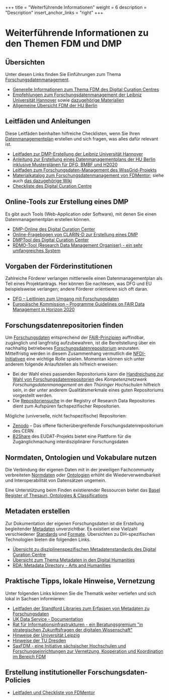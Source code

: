 +++
title = "Weiterführende Informationen"
weight = 6
description = "Description"
insert_anchor_links = "right"
+++

# Weiterführende Informationen zu den Themen FDM und DMP

## Übersichten

Unter diesen Links finden Sie Einführungen zum Thema [Forschungsdatenmanagement](@/glossar/_index.md#forschungsdatenmanagement). 

* [Generelle Informationen zum Thema FDM des Digital Curation Centres](http://www.dcc.ac.uk/resources/data-management-plans)
* [Empfehlungen zum Forschungsdatenmanagement der Leibniz Universität Hannover](https://www.fdm.uni-hannover.de/de/kurz-erklaert/empfehlungen/) sowie [dazugehörige Materialien](https://www.fdm.uni-hannover.de/de/materialien/)
* [Allgemeine Übersicht FDM der HU Berlin](https://www.cms.hu-berlin.de/de/dl/dataman)

## Leitfäden und Anleitungen

Diese Leitfäden beinhalten hilfreiche Checklisten, wenn Sie Ihren [Datenmanagementplan](@/glossar/_index.md#datenmanagementplan) erstellen und sich fragen, was alles dafür relevant ist.

* [Leitfaden zur DMP-Erstellung der Leibniz Universität Hannover](https://www.fdm.uni-hannover.de/fileadmin/fdm/Dokumente/Leitfaden-DMP_LUH_v2.2.pdf)
* [Anleitung zur Erstellung eines Datenmanagementplans der HU Berlin inklusive Musterplänen für DFG, BMBF und H2020](https://www.cms.hu-berlin.de/de/dl/dataman/arbeiten/dmp_erstellen)
* [Leitfaden zum  Forschungsdaten-Management des WissGrid-Projekts](https://univerlag.uni-goettingen.de/handle/3/isbn-978-3-86488-032-2)
* [Materialkatalog zum Forschungsdatenmanagement von FDMentor](https://zenodo.org/record/1209284); siehe auch [das dazugehörige Wiki](https://www.forschungsdaten.org/index.php/FDMentor)
* [Checkliste des Digital Curation Centre](http://www.dcc.ac.uk/resources/data-management-plans/checklist)

## Online-Tools zur Erstellung eines DMP

Es gibt auch Tools (Web-Application oder Software), mit denen Sie einen Datenmanagementplan erstellen können.

* [DMP-Online des Digital Curation Center](https://dmponline.dcc.ac.uk/)
* [Online-Fragebogen von CLARIN-D zur Erstellung eines DMP](https://www.clarin-d.net/de/aufbereiten/datenmanagementplan-entwickeln)
* [DMPTool des Digital Curation Center](https://dmptool.org/)
* [RDMO-Tool (Research Data Management Organiser) - ein sehr umfangreiches System](https://rdmorganiser.github.io/)

## Vorgaben der Förderinstitutionen

Zahlreiche Förderer verlangen mittlerweile einen Datenmanagementplan als Teil eines Projektantrags. Hier können Sie nachlesen, was DFG und EU beispielsweise verlangen; andere Förderer orientieren sich oft daran.

* [DFG – Leitlinien zum Umgang mit Forschungsdaten](https://www.dfg.de/foerderung/antrag_gutachter_gremien/antragstellende/nachnutzung_forschungsdaten/index.html)
* [Europäische Kommission – Programme Guidelines on FAIR Data Management in Horizon 2020](http://ec.europa.eu/research/participants/data/ref/h2020/grants_manual/hi/oa_pilot/h2020-hi-oa-data-mgt_en.pdf)

## Forschungsdatenrepositorien finden

Um [Forschungsdaten](@/glossar/_index.md#forschungsdaten) entsprechend der [FAIR-Prinzipien](@/glossar/_index.md#fair-prinzipien) auffindbar, zugänglich und langfristig aufzubewahren, ist die Bereitstellung über ein nachhaltig betriebenes [Forschungsdatenrepositorium](@/glossar/_index.md#repositorium) anzuraten.
Mittelfristig werden in diesem Zusammenhang vermutlich die [NFDI-Initiativen](@/glossar/_index.md#nfdi) eine wichtige Rolle spielen. Momentan können sich unter anderem folgende Anlaufstellen als hilfreich erweisen:

* Bei der Wahl eines passenden Repositoriums kann die [Handreichung zur Wahl von Forschungsdatenrepositorien](https://forschungsdaten-thueringen.de/files/material/Infomaterial/Handreichungen/handreichung_forschungsdatenrepositorien.pdf) des *Kompetenznetzwerk Forschungsdatenmanagement an den Thüringer Hochschulen* hilfreich sein, in der unter anderem Qualitätsmerkmale eines guten Repositoriums vorgestellt werden.
* Die [Repositoriensuche](https://www.re3data.org/) in der Registry of Research Data Repositories dient zum Aufspüren fachspezifischer Repositorien.

Mögliche (universelle, nicht fachspezifische) Repositorien:

* [Zenodo](https://zenodo.org/) – Das offene fächerübergreifende Forschungsdatenrepositorium des CERN
* [B2Share](https://b2share.eudat.eu/) des EUDAT-Projekts bietet eine Plattform für die Zugänglichmachung interdisziplinärer Forschungsdaten

## Normdaten, Ontologien und Vokabulare nutzen

Die Verbindung der eigenen Daten mit in der jeweiligen Fachcommunity verbreiteten [Normdaten](@/glossar/_index.md#normdaten) oder [Ontologien](@/glossar/_index.md#ontologie) erhöht die Wiederverwendbarkeit und Interoperabilität von Datensätzen ungemein.

Eine Unterstützung beim Finden existierender Ressourcen bietet das [Basel Register of Thesauri, Ontologies & Classifications](http://www.bartoc.org/)

## Metadaten erstellen

Zur Dokumentation der eigenen Forschungsdaten ist die Erstellung begleitender [Metadaten](@/glossar/_index.md#metadaten) unverzichtbar. Es existiert eine Vielzahl verschiedener [Standards](@/glossar/_index.md#standard) und [Formate](@/glossar/_index.md#dateiformat). Übersichten zu DH-spezifischen Technologien bieten die folgenden Links.

* [Übersicht zu disziplinenspezifischen Metadatenstandards des Digital Curation Centre](http://www.dcc.ac.uk/resources/metadata-standards)
* [Übersicht zum Thema Metadaten in den Digital Humanities](https://fordham.libguides.com/DigitalHumanities/Metadata)
* [RDA: Metadata Directory - Arts and Humanities](https://rd-alliance.github.io/metadata-directory/subjects/arts-and-humanities.html)

## Praktische Tipps, lokale Hinweise, Vernetzung 

Unter folgenden Links können Sie die Thematik weiter vertiefen und sich lokal in Sachsen informieren:

* [Leitfaden der Standford Libraries zum Erfassen von Metadaten zu Forschungsdaten](https://library.stanford.edu/research/data-management-services/data-best-practices/creating-metadata/basic-approach-metadata)
* [UK Data Service - Documentation](https://www.ukdataservice.ac.uk/manage-data/document.aspx)
* [Rat für Informationsinfrastrukturen - ein Beratungsgremium "in strategischen Zukunftsfragen der digitalen Wissenschaft"](http://www.rfii.de)
* [Hinweise der Universität Leipzig](https://www.uni-leipzig.de/forschung/forschungsservice/forschungsdatenmanagement/)
* [Hinweise der TU Dresden](https://tu-dresden.de/forschung-transfer/services-fuer-forschende/kontaktstelle-forschungsdaten/uebersichtsseite#intro)
* [SaxFDM - eine Initiative sächsischer Hochschulen und Forschungseinrichtungen zur Vernetzung, Kooperation und Koordination im Bereich FDM](https://saxfdm.de/)

## Erstellung institutioneller Forschungsdaten-Policies
* [Leitfaden und Checkliste von FDMentor](https://depositonce.tu-berlin.de//handle/11303/8372)
